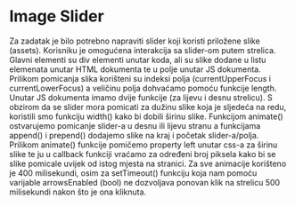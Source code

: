 # Image Slider

Za zadatak je bilo potrebno napraviti slider koji koristi priložene slike (assets). Korisniku je omogućena interakcija sa slider-om putem strelica. Glavni elementi su div elementi unutar koda, ali su slike dodane u listu elemenata unutar HTML dokumenta te u polje unutar JS dokumenta. Prilikom pomicanja slika korišteni su indeksi polja (currentUpperFocus i currentLowerFocus) a veličinu polja dohvaćamo pomoću funkcije length. Unutar JS dokumenta imamo dvije funkcije (za lijevu i desnu strelicu). S obzirom da se slider mora pomicati za dužinu slike koja je sljedeća na redu, koristili smo funkciju width() kako bi dobili širinu slike. Funkcijom animate() ostvarujemo pomicanje slider-a u desnu ili lijevu stranu a funkcijama append() i prepend() dodajemo slike na kraj i početak slider-a/polja. Prilikom animate() funkcije pomičemo property left unutar css-a za širinu slike te ju u callback funkciji vraćamo za određeni broj piksela kako bi se slike pomicale uvijek od istog mjesta na stranici. Za sve animacije korišteno je 400 milisekundi, osim za setTimeout() funkciju koja nam pomoću varijable arrowsEnabled (bool) ne dozvoljava ponovan klik na strelicu 500 milisekundi nakon što je ona kliknuta.
